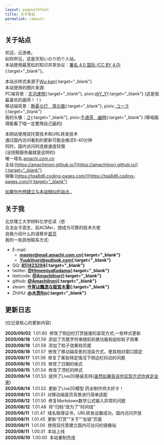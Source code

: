 ```yaml
---
layout: pagewithfoot
title: 关于本站
permalink: /about/
---
```


## 关于站点

欢迎，云游者。  
如你所见，这是天知いのり的个人站。  
本站使用最宽松的知识共享协议：[署名 4.0 国际 (CC BY 4.0)](https://creativecommons.org/licenses/by/4.0/deed.zh){:target="_blank"}。  

本站点样式来源于[Wu-kan](https://wu-kan.cn/){:target="_blank"}  
本站使用的图片来源:  
PC端背景：[天河運想](https://www.pixiv.net/artworks/63835037){:target="_blank"}, pixiv:[@Y_Y](https://www.pixiv.net/users/9678597){:target="_blank"} (这是我最喜欢的画师！！)  
移动端背景：[晩夏の灯　宵の風](https://www.pixiv.net/artworks/70352475){:target="_blank"}, pixiv:[
コーラ](https://www.pixiv.net/users/810305){:target="_blank"}  
我的头像：[さ](https://www.pixiv.net/artworks/77910053){:target="_blank"}, pixiv:[千歳茶　幽時](https://www.pixiv.net/users/3552672){:target="_blank"} (等咱画得能看了咱一定要用自己画的)  

本网站使用双托管技术和URL转发技术  
通过国内访问看到的更新可能会推迟5-40分钟  
同时，国内访问的连接速度较慢  
(没钱租服务器就是这样的)  
唯一域名:[amachi.com.cn](https://amachi.com.cn/)  
主站:[https://amachiinori.github.io/](https://amachiinori.github.io/){:target="_blank"}  
镜像:[https://tqa8d6.coding-pages.com/](https://tqa8d6.coding-pages.com/){:target="_blank"}  
  
[如果你也想建立与本站相似的站点..](https://amachi.com.cn/_posts/2020-08-11-%E5%BB%BA%E7%AB%991/)  
  
## 关于我

北京理工大学材料化学在读（悲  
合法女子高生，前ACMer，想成为可靠的技术大佬  
自我介绍什么的请移步[首页](https://amachi.com.cn/)  
我的一些其他联系方式:  

- E-mail:
  - **[master@mail.amachi.com.cn](mailto:master@mail.amachi.com.cn){:target="_blank"}**  
  - **[YuukiInori@outlook.com](mailto:YuukiInori@outlook.com){:target="_blank"}**  
- QQ: **[851423294](http://wpa.qq.com/msgrd?v=3&uin=851423294&site=qq&menu=yes){:target="_blank"}**
- twitter: **[@HimemiyaKodama](https://twitter.com/HimemiyaKodama){:target="_blank"}**
- leetcode: **[@AmachiInori](https://leetcode-cn.com/u/amachi-inori/){:target="_blank"}**
- github: **[@AmachiInori](https://github.com/AmachiInori){:target="_blank"}**  
- steam: **[今宵は飄逸な姫宮木霊](https://steamcommunity.com/id/Rairaku/){:target="_blank"}**
- ZhiHU: **[@木灵Rin](https://www.zhihu.com/people/zhao-yu-feng-33-67){:target="_blank"}**
  
## 更新日志

(仅记录核心的更新内容)  

**2020/09/02**  &nbsp;1.01.60 &nbsp;修改了侧边栏打赏链接的呈现方式;一些样式更新  
**2020/08/18**  &nbsp;1.01.59 &nbsp;添加了页尾字符串随机轮换功能和鼠标粒子效果  
**2020/08/18**  &nbsp;1.01.58 &nbsp;添加了粒子效果和页尾  
**2020/08/18**  &nbsp;1.01.57 &nbsp;修改了移动端背景的渲染方式，使其相对窗口固定  
**2020/08/17**  &nbsp;1.01.56 &nbsp;修复了某些特定情况下侧边栏抖动的问题  
**2020/08/16**  &nbsp;1.01.55 &nbsp;修改了日期的格式  
**2020/08/15**  &nbsp;1.01.54 &nbsp;修改了顶栏的样式  
**2020/08/14**  &nbsp;1.01.53 &nbsp;提供了Live2D换装支持([虽然如果告诉你实现方式你肯定会笑](https://amachi.com.cn/_posts/2020-08-15-L2D%E6%8D%A2%E8%82%A4/))  
**2020/08/14**  &nbsp;1.01.52 &nbsp;更新了Live2D模型 药水制作师大好き！  
**2020/08/13**  &nbsp;1.01.51 &nbsp;对移动端首页背景进行简单适配  
**2020/08/12**  &nbsp;1.01.50 &nbsp;修复Markdown数学公式输入异常的问题  
**2020/08/12**  &nbsp;1.01.48 &nbsp;将"归档"改为了"时间线"  
**2020/08/11**  &nbsp;1.01.47 &nbsp;域名取得证书，URL转发设置成功，国内访问开放  
**2020/08/11**  &nbsp;1.01.45 &nbsp;更新“打赏”“关于”“友链”页面  
**2020/08/11**  &nbsp;1.01.00 &nbsp;使用双托管建立国内可访问的镜像站  
**2020/08/11**  &nbsp;1.00.01 &nbsp;本站上线  
**2020/08/10**  &nbsp;1.00.00 &nbsp;本站重制完成  